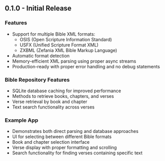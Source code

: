 ## 0.1.0 - Initial Release

### Features
* Support for multiple Bible XML formats:
  * OSIS (Open Scripture Information Standard)
  * USFX (Unified Scripture Format XML)
  * ZXBML (Zefania XML Bible Markup Language)
* Automatic format detection
* Memory-efficient XML parsing using proper async streams
* Production-ready with proper error handling and no debug statements

### Bible Repository Features
* SQLite database caching for improved performance
* Methods to retrieve books, chapters, and verses
* Verse retrieval by book and chapter
* Text search functionality across verses

### Example App
* Demonstrates both direct parsing and database approaches
* UI for selecting between different Bible formats
* Book and chapter selection interface
* Verse display with proper formatting and scrolling
* Search functionality for finding verses containing specific text
